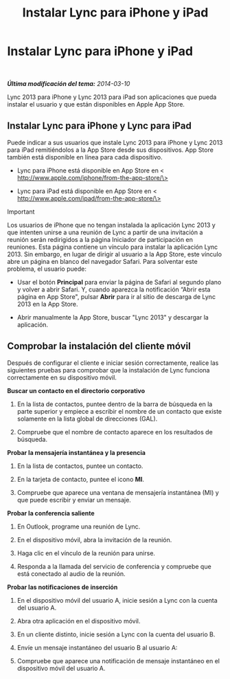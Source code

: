 ﻿---
title: Instalar Lync para iPhone y iPad
TOCTitle: Instalar Lync para iPhone y iPad
ms:assetid: 88d1c149-5842-4ecf-a15e-fcda0330325b
ms:mtpsurl: https://technet.microsoft.com/es-es/library/Hh690987(v=OCS.15)
ms:contentKeyID: 52061706
ms.date: 01/07/2017
mtps_version: v=OCS.15
ms.translationtype: HT
---

# Instalar Lync para iPhone y iPad

 

_**Última modificación del tema:** 2014-03-10_

Lync 2013 para iPhone y Lync 2013 para iPad son aplicaciones que pueda instalar el usuario y que están disponibles en Apple App Store.

## Instalar Lync para iPhone y Lync para iPad

Puede indicar a sus usuarios que instale Lync 2013 para iPhone y Lync 2013 para iPad remitiéndolos a la App Store desde sus dispositivos. App Store también está disponible en línea para cada dispositivo.

  - Lync para iPhone está disponible en App Store en \< http://www.apple.com/iphone/from-the-app-store/\>

  - Lync para iPad está disponible en App Store en \< http://www.apple.com/ipad/from-the-app-store/\>

> [!IMPORTANT]  
> Los usuarios de iPhone que no tengan instalada la aplicación Lync 2013 y que intenten unirse a una reunión de Lync a partir de una invitación a reunión serán redirigidos a la página Iniciador de participación en reuniones. Esta página contiene un vínculo para instalar la aplicación Lync 2013. Sin embargo, en lugar de dirigir al usuario a la App Store, este vínculo abre un página en blanco del navegador Safari. Para solventar este problema, el usuario puede:
> <ul>
> <li><p>Usar el botón <strong>Principal</strong> para enviar la página de Safari al segundo plano y volver a abrir Safari. Y, cuando aparezca la notificación “Abrir esta página en App Store&quot;, pulsar <strong>Abrir</strong> para ir al sitio de descarga de Lync 2013 en la App Store.</p></li>
> <li><p>Abrir manualmente la App Store, buscar &quot;Lync 2013&quot; y descargar la aplicación.</p></li>
> </ul>


## Comprobar la instalación del cliente móvil

Después de configurar el cliente e iniciar sesión correctamente, realice las siguientes pruebas para comprobar que la instalación de Lync funciona correctamente en su dispositivo móvil.

**Buscar un contacto en el directorio corporativo**

1.  En la lista de contactos, puntee dentro de la barra de búsqueda en la parte superior y empiece a escribir el nombre de un contacto que existe solamente en la lista global de direcciones (GAL).

2.  Compruebe que el nombre de contacto aparece en los resultados de búsqueda.

**Probar la mensajería instantánea y la presencia**

1.  En la lista de contactos, puntee un contacto.

2.  En la tarjeta de contacto, puntee el icono **MI**.

3.  Compruebe que aparece una ventana de mensajería instantánea (MI) y que puede escribir y enviar un mensaje.

**Probar la conferencia saliente**

1.  En Outlook, programe una reunión de Lync.

2.  En el dispositivo móvil, abra la invitación de la reunión.

3.  Haga clic en el vínculo de la reunión para unirse.

4.  Responda a la llamada del servicio de conferencia y compruebe que está conectado al audio de la reunión.

**Probar las notificaciones de inserción**

1.  En el dispositivo móvil del usuario A, inicie sesión a Lync con la cuenta del usuario A.

2.  Abra otra aplicación en el dispositivo móvil.

3.  En un cliente distinto, inicie sesión a Lync con la cuenta del usuario B.

4.  Envíe un mensaje instantáneo del usuario B al usuario A:

5.  Compruebe que aparece una notificación de mensaje instantáneo en el dispositivo móvil del usuario A.

